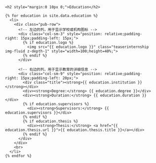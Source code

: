 <div class="publications">
  <ol class="bibliography">

    <h2 style="margin:0 10px 0;">Education</h2>

    {% for education in site.data.education %}
      <li>
        <div class="pub-row">
          <!-- 左边的列，用于显示学校或机构图标 -->
          <div class="col-sm-3" style="position: relative;padding-right: 15px;padding-left: 15px;">
            {% if education.logo %}
              <img src="{{ education.logo }}" class="teaserinternship img-fluid z-depth-1" style="width=100;height=40%;">
            {% endif %}
          </div>

          <!-- 右边的列，用于显示教育的详细信息 -->
          <div class="col-sm-9" style="position: relative;padding-right: 15px;padding-left: 20px;">
            <div class="title"><strong>{{ education.institution }}</strong></div>
            <div><strong>Degree:</strong> {{ education.degree }}</div>
            <div><strong>Duration:</strong> {{ education.duration }}</div>
            {% if education.supervisors %}
              <div><strong>Supervisors:</strong> {{ education.supervisors }}</div>
            {% endif %}
            {% if education.thesis %}
              <div><strong>Thesis:</strong> <a href="{{ education.thesis.url }}">{{ education.thesis.title }}</a></div>
            {% endif %}
          </div>
        </div>
        <br>
      </li>
    {% endfor %}

  </ol>
</div>
